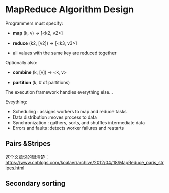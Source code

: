 # MapReduce Algorithm Design

Programmers must specify: 

- **map** (k, v) → [<k2, v2>] 

- **reduce** (k2, [v2]) → [<k3, v3>] 

- all values with the same key are reduced together 

Optionally also: 

- **combine** (k, [v]) → <k, v> 

- **partition** (k, # of partitions) 

The execution framework handles everything else…

Eveything:

- Scheduling : assigns workers to map and reduce tasks 
- Data distribution :moves process to data 
- Synchronization : gathers, sorts, and shuffles intermediate data 
- Errors and faults :detects worker failures and restarts

## Pairs &Stripes

这个文章说的很清楚：https://www.cnblogs.com/koalaer/archive/2012/04/18/MapReduce_paris_stripes.html



## Secondary sorting